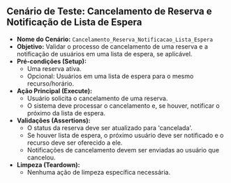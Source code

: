 ## Cenário de Teste: Cancelamento de Reserva e Notificação de Lista de Espera

*   **Nome do Cenário:** `Cancelamento_Reserva_Notificacao_Lista_Espera`
*   **Objetivo:** Validar o processo de cancelamento de uma reserva e a notificação de usuários em uma lista de espera, se aplicável.
*   **Pré-condições (Setup):**
    *   Uma reserva ativa.
    *   Opcional: Usuários em uma lista de espera para o mesmo recurso/horário.
*   **Ação Principal (Execute):**
    *   Usuário solicita o cancelamento de uma reserva.
    *   O sistema deve processar o cancelamento e, se houver, notificar o próximo da lista de espera.
*   **Validações (Assertions):**
    *   O status da reserva deve ser atualizado para 'cancelada'.
    *   Se houver lista de espera, o próximo usuário deve ser notificado e o recurso deve ser oferecido a ele.
    *   Notificações de cancelamento devem ser enviadas ao usuário que cancelou.
*   **Limpeza (Teardown):**
    *   Nenhuma ação de limpeza específica necessária.
